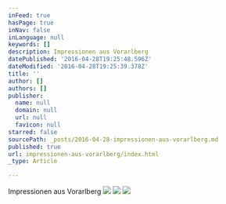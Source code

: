 ```yaml
---
inFeed: true
hasPage: true
inNav: false
inLanguage: null
keywords: []
description: Impressionen aus Vorarlberg
datePublished: '2016-04-28T19:25:48.596Z'
dateModified: '2016-04-28T19:25:39.378Z'
title: ''
author: []
authors: []
publisher:
  name: null
  domain: null
  url: null
  favicon: null
starred: false
sourcePath: _posts/2016-04-28-impressionen-aus-vorarlberg.md
published: true
url: impressionen-aus-vorarlberg/index.html
_type: Article

---
```

Impressionen aus Vorarlberg
![](https://the-grid-user-content.s3-us-west-2.amazonaws.com/378afcf6-bd90-4b81-a786-80df47966a10.jpg)
![](https://the-grid-user-content.s3-us-west-2.amazonaws.com/4a5955fa-f17b-45ca-b51f-95e10e504ca7.jpg)
![](https://the-grid-user-content.s3-us-west-2.amazonaws.com/4cc87a12-c61d-483b-814e-ab7582bc7ef4.jpg)